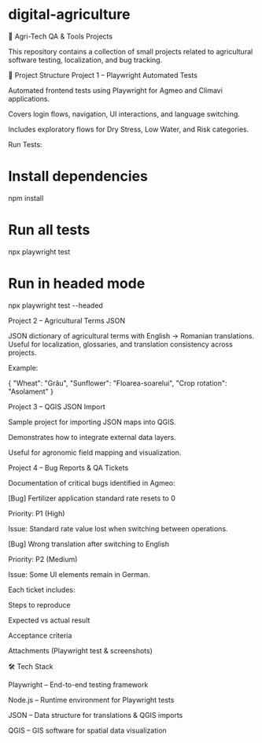 # digital-agriculture
🌱 Agri-Tech QA & Tools Projects

This repository contains a collection of small projects related to agricultural software testing, localization, and bug tracking.

📂 Project Structure
Project 1 – Playwright Automated Tests

Automated frontend tests using Playwright
 for Agmeo and Climavi applications.

Covers login flows, navigation, UI interactions, and language switching.

Includes exploratory flows for Dry Stress, Low Water, and Risk categories.

Run Tests:

# Install dependencies
npm install

# Run all tests
npx playwright test

# Run in headed mode
npx playwright test --headed

Project 2 – Agricultural Terms JSON

JSON dictionary of agricultural terms with English → Romanian translations.
Useful for localization, glossaries, and translation consistency across projects.

Example:

{
  "Wheat": "Grâu",
  "Sunflower": "Floarea-soarelui",
  "Crop rotation": "Asolament"
}

Project 3 – QGIS JSON Import

Sample project for importing JSON maps into QGIS.

Demonstrates how to integrate external data layers.

Useful for agronomic field mapping and visualization.

Project 4 – Bug Reports & QA Tickets

Documentation of critical bugs identified in Agmeo:

[Bug] Fertilizer application standard rate resets to 0

Priority: P1 (High)

Issue: Standard rate value lost when switching between operations.

[Bug] Wrong translation after switching to English

Priority: P2 (Medium)

Issue: Some UI elements remain in German.

Each ticket includes:

Steps to reproduce

Expected vs actual result

Acceptance criteria

Attachments (Playwright test & screenshots)

🛠 Tech Stack

Playwright – End-to-end testing framework

Node.js – Runtime environment for Playwright tests

JSON – Data structure for translations & QGIS imports

QGIS – GIS software for spatial data visualization
